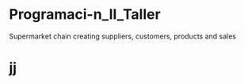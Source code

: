 # Programaci-n_II_Taller

Supermarket chain creating suppliers, customers, products and sales

# jj
